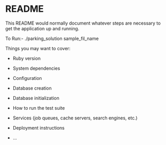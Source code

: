 # README

This README would normally document whatever steps are necessary to get the
application up and running.


To Run:-  ./parking_solution sample_fil_name

Things you may want to cover:

* Ruby version

* System dependencies

* Configuration

* Database creation

* Database initialization

* How to run the test suite

* Services (job queues, cache servers, search engines, etc.)

* Deployment instructions

* ...

